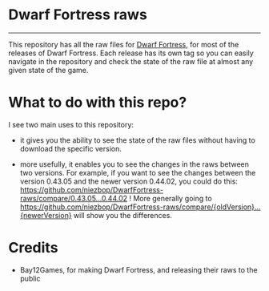 # Dwarf Fortress raws

---

This repository has all the raw files for [Dwarf Fortress](http://www.bay12games.com/dwarves/older_versions.html), for most of the releases of Dwarf Fortress. Each release has its own tag so you can easily navigate in the repository and check the state of the raw file at almost any given state of the game.

# What to do with this repo?

I see two main uses to this repository:

- it gives you the ability to see the state of the raw files without having to download the specific version.

- more usefully, it enables you to see the changes in the raws between two versions. For example, if you want to see the changes between the version 0.43.05 and the newer version 0.44.02, you could do this: https://github.com/niezbop/DwarfFortress-raws/compare/0.43.05...0.44.02 ! More generally going to https://github.com/niezbop/DwarfFortress-raws/compare/{oldVersion}...{newerVersion} will show you the differences.

# Credits

- Bay12Games, for making Dwarf Fortress, and releasing their raws to the public

